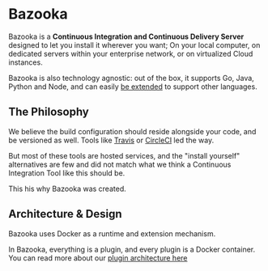# Bazooka

Bazooka is a **Continuous Integration and Continuous Delivery Server** designed to let you install it wherever you want; On your local computer, on dedicated servers within your enterprise network, or on virtualized Cloud instances.

Bazooka is also technology agnostic: out of the box, it supports Go, Java, Python and Node, and can easily [be extended](internals/plugin_architecture.md) to support other languages.

## The Philosophy

We believe the build configuration should reside alongside your code, and be versioned as well. Tools like [Travis](https://travis-ci.org/) or [CircleCI](https://circleci.com/) led the way.

But most of these tools are hosted services, and the "install yourself" alternatives are few and did not match what we think a Continuous Integration Tool like this should be.

This his why Bazooka was created.

## Architecture & Design

Bazooka uses Docker as a runtime and extension mechanism.

In Bazooka, everything is a plugin, and every plugin is a Docker container. You can read more about our [plugin architecture here](http://docs.bazooka-ci.io/internals/plugin_architecture.md)
